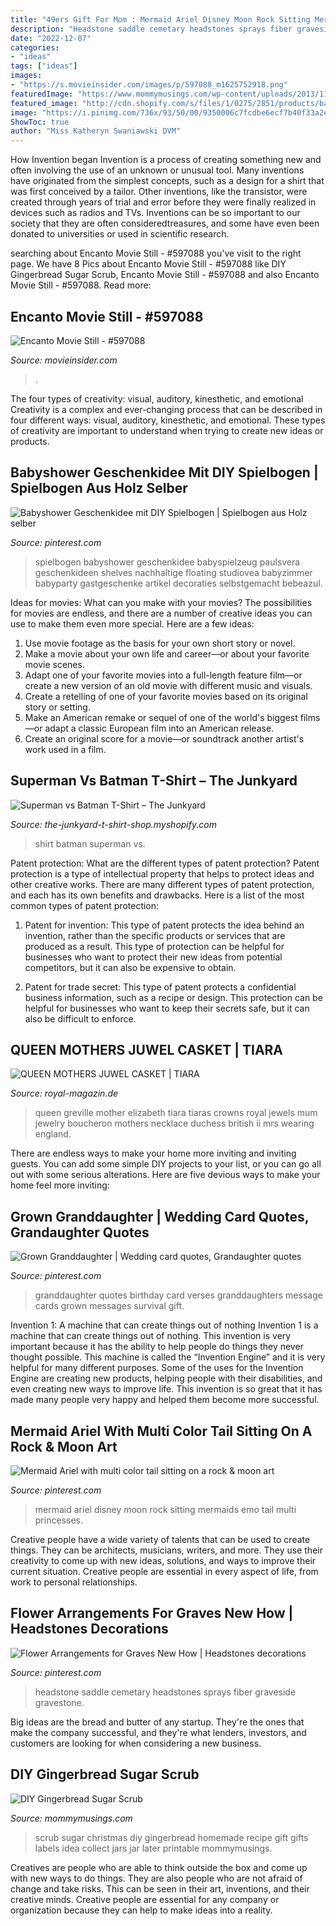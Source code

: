 ```yaml
---
title: "49ers Gift For Mom : Mermaid Ariel Disney Moon Rock Sitting Mermaids Emo Tail Multi Princesses"
description: "Headstone saddle cemetary headstones sprays fiber graveside gravestone"
date: "2022-12-07"
categories:
- "ideas"
tags: ["ideas"]
images:
- "https://s.movieinsider.com/images/p/597088_m1625752918.png"
featuredImage: "https://www.mommymusings.com/wp-content/uploads/2013/11/gingerbread-sugar-scrub-4.jpg"
featured_image: "http://cdn.shopify.com/s/files/1/0275/2851/products/batmansuperman_grande.JPG?v=1454787489"
image: "https://i.pinimg.com/736x/93/50/00/9350006c7fcdbe6ecf7b40f33a2e8b48.jpg"
ShowToc: true
author: "Miss Katheryn Swaniawski DVM"
---
```



How Invention began
Invention is a process of creating something new and often involving the use of an unknown or unusual tool. Many inventions have originated from the simplest concepts, such as a design for a shirt that was first conceived by a tailor. Other inventions, like the transistor, were created through years of trial and error before they were finally realized in devices such as radios and TVs. Inventions can be so important to our society that they are often consideredtreasures, and some have even been donated to universities or used in scientific research.

	

		
searching about Encanto Movie Still - #597088 you've visit to the right page. We have 8 Pics about Encanto Movie Still - #597088 like DIY Gingerbread Sugar Scrub, Encanto Movie Still - #597088 and also Encanto Movie Still - #597088. Read more:
		
    
## Encanto Movie Still - #597088

<img loading=lazy src="https://s.movieinsider.com/images/p/597088_m1625752918.png" onerror="this.onerror=null;this.src='https://tse2.mm.bing.net/th?id=OIP.b9K6kK-FSWqjh5XwGHXcZAHaDc&amp;pid=15.1';" alt="Encanto Movie Still - #597088">

_Source: movieinsider.com_

>. 

	

The four types of creativity: visual, auditory, kinesthetic, and emotional
Creativity is a complex and ever-changing process that can be described in four different ways: visual, auditory, kinesthetic, and emotional. These types of creativity are important to understand when trying to create new ideas or products.

    
## Babyshower Geschenkidee Mit DIY Spielbogen | Spielbogen Aus Holz Selber

<img loading=lazy src="https://i.pinimg.com/736x/06/0c/b1/060cb1a9ff7bd83a3a2b5b8e8522842b.jpg" onerror="this.onerror=null;this.src='https://tse1.mm.bing.net/th?id=OIP.W6wLW7OC99bWwsUZisp9VwHaLH&amp;pid=15.1';" alt="Babyshower Geschenkidee mit DIY Spielbogen | Spielbogen aus Holz selber">

_Source: pinterest.com_

>spielbogen babyshower geschenkidee babyspielzeug paulsvera geschenkideen shelves nachhaltige floating studiovea babyzimmer babyparty gastgeschenke artikel decoraties selbstgemacht bebeazul. 

	

Ideas for movies: What can you make with your movies?
The possibilities for movies are endless, and there are a number of creative ideas you can use to make them even more special. Here are a few ideas:
1. Use movie footage as the basis for your own short story or novel.
2. Make a movie about your own life and career—or about your favorite movie scenes.
3. Adapt one of your favorite movies into a full-length feature film—or create a new version of an old movie with different music and visuals.
4. Create a retelling of one of your favorite movies based on its original story or setting.
5. Make an American remake or sequel of one of the world's biggest films—or adapt a classic European film into an American release.
6. Create an original score for a movie—or soundtrack another artist's work used in a film.
    
## Superman Vs Batman T-Shirt – The Junkyard

<img loading=lazy src="http://cdn.shopify.com/s/files/1/0275/2851/products/batmansuperman_grande.JPG?v=1454787489" onerror="this.onerror=null;this.src='https://tse3.mm.bing.net/th?id=OIP.123BhO4QOjp2GOwhZeRTSwAAAA&amp;pid=15.1';" alt="Superman vs Batman T-Shirt – The Junkyard">

_Source: the-junkyard-t-shirt-shop.myshopify.com_

>shirt batman superman vs. 

	

Patent protection: What are the different types of patent protection?
Patent protection is a type of intellectual property that helps to protect ideas and other creative works. There are many different types of patent protection, and each has its own benefits and drawbacks. Here is a list of the most common types of patent protection:
1) Patent for invention: This type of patent protects the idea behind an invention, rather than the specific products or services that are produced as a result. This type of protection can be helpful for businesses who want to protect their new ideas from potential competitors, but it can also be expensive to obtain.

2) Patent for trade secret: This type of patent protects a confidential business information, such as a recipe or design. This protection can be helpful for businesses who want to keep their secrets safe, but it can also be difficult to enforce.

    
## QUEEN MOTHERS JUWEL CASKET | TIARA

<img loading=lazy src="https://royal-magazin.de/england/images/qmum/gb-queen-mum-greville-neck-.jpg" onerror="this.onerror=null;this.src='https://tse1.mm.bing.net/th?id=OIP.500KcGpzSfOitCplZuutNwHaJ8&amp;pid=15.1';" alt="QUEEN MOTHERS JUWEL CASKET | TIARA">

_Source: royal-magazin.de_

>queen greville mother elizabeth tiara tiaras crowns royal jewels mum jewelry boucheron mothers necklace duchess british ii mrs wearing england. 

	

There are endless ways to make your home more inviting and inviting guests. You can add some simple DIY projects to your list, or you can go all out with some serious alterations. Here are five devious ways to make your home feel more inviting: 

    
## Grown Granddaughter | Wedding Card Quotes, Grandaughter Quotes

<img loading=lazy src="https://i.pinimg.com/736x/ec/c9/90/ecc990d0eee4cad186633eb0b6dd674a--granddaughters-survival.jpg" onerror="this.onerror=null;this.src='https://tse3.mm.bing.net/th?id=OIP.Y5LbkbX0vZW65khQ3xB2dgDhEs&amp;pid=15.1';" alt="Grown Granddaughter | Wedding card quotes, Grandaughter quotes">

_Source: pinterest.com_

>granddaughter quotes birthday card verses granddaughters message cards grown messages survival gift. 

	

Invention 1: A machine that can create things out of nothing
Invention 1 is a machine that can create things out of nothing. This invention is very important because it has the ability to help people do things they never thought possible. This machine is called the “Invention Engine” and it is very helpful for many different purposes. Some of the uses for the Invention Engine are creating new products, helping people with their disabilities, and even creating new ways to improve life. This invention is so great that it has made many people very happy and helped them become more successful.

    
## Mermaid Ariel With Multi Color Tail Sitting On A Rock &amp; Moon Art

<img loading=lazy src="https://i.pinimg.com/736x/0b/90/01/0b9001b2ad19b218652caa79b6ab49d7--disney--disney-cruiseplan.jpg" onerror="this.onerror=null;this.src='https://tse3.mm.bing.net/th?id=OIP.hkL_fczX0GRcU1DOopHa2QHaLG&amp;pid=15.1';" alt="Mermaid Ariel with multi color tail sitting on a rock &amp; moon art">

_Source: pinterest.com_

>mermaid ariel disney moon rock sitting mermaids emo tail multi princesses. 

	

Creative people have a wide variety of talents that can be used to create things. They can be architects, musicians, writers, and more. They use their creativity to come up with new ideas, solutions, and ways to improve their current situation. Creative people are essential in every aspect of life, from work to personal relationships.

    
## Flower Arrangements For Graves New How | Headstones Decorations

<img loading=lazy src="https://i.pinimg.com/736x/93/50/00/9350006c7fcdbe6ecf7b40f33a2e8b48.jpg" onerror="this.onerror=null;this.src='https://tse2.mm.bing.net/th?id=OIP.2cSB8EMbXrIkA4J4HRTv7gHaJ4&amp;pid=15.1';" alt="Flower Arrangements for Graves New How | Headstones decorations">

_Source: pinterest.com_

>headstone saddle cemetary headstones sprays fiber graveside gravestone. 

	

Big ideas are the bread and butter of any startup. They're the ones that make the company successful, and they're what lenders, investors, and customers are looking for when considering a new business.

    
## DIY Gingerbread Sugar Scrub

<img loading=lazy src="https://www.mommymusings.com/wp-content/uploads/2013/11/gingerbread-sugar-scrub-4.jpg" onerror="this.onerror=null;this.src='https://tse3.mm.bing.net/th?id=OIP.mzMbRrccCgRdI-ok5DuNHQHaLH&amp;pid=15.1';" alt="DIY Gingerbread Sugar Scrub">

_Source: mommymusings.com_

>scrub sugar christmas diy gingerbread homemade recipe gift gifts labels idea collect jars jar later printable mommymusings. 

	

Creatives are people who are able to think outside the box and come up with new ways to do things. They are also people who are not afraid of change and take risks. This can be seen in their art, inventions, and their creative minds. Creative people are essential for any company or organization because they can help to make ideas into a reality.

